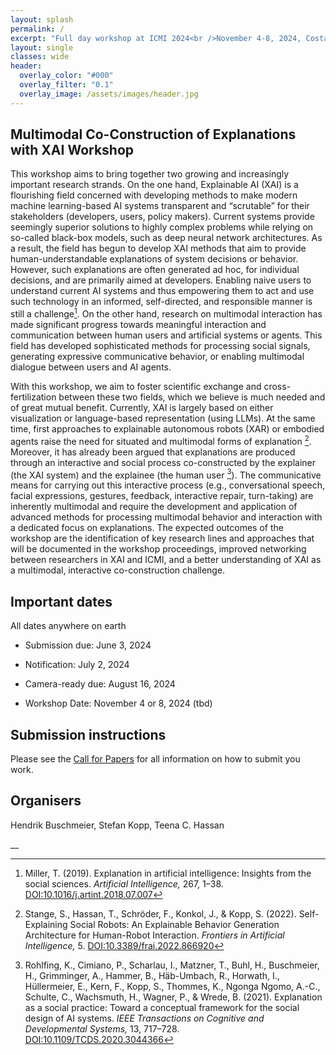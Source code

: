 ```yaml
---
layout: splash
permalink: /
excerpt: "Full day workshop at ICMI 2024<br />November 4-8, 2024, Costa Rica"
layout: single
classes: wide
header:
  overlay_color: "#000"
  overlay_filter: "0.1"
  overlay_image: /assets/images/header.jpg
---
```


## Multimodal Co-Construction of Explanations with XAI Workshop

This workshop aims to bring together two growing and increasingly important research strands. On the one hand, Explainable AI (XAI) is a flourishing field concerned with developing methods to make modern machine learning-based AI systems transparent and “scrutable” for their stakeholders (developers, users, policy makers). Current systems provide seemingly superior solutions to highly complex problems while relying on so-called black-box models, such as deep neural network architectures. As a result, the field has begun to develop XAI methods that aim to provide human-understandable explanations of system decisions or behavior. However, such explanations are often generated ad hoc, for individual decisions, and are primarily aimed at developers. Enabling naive users to understand current AI systems and thus empowering them to act and use such technology in an informed, self-directed, and responsible manner is still a challenge[^1]. On the other hand, research on multimodal interaction has made significant progress towards meaningful interaction and communication between human users and artificial systems or agents. This field has developed sophisticated methods for processing social signals, generating expressive communicative behavior, or enabling multimodal dialogue between users and AI agents.

With this workshop, we aim to foster scientific exchange and cross-fertilization between these two fields, which we believe is much needed and of great mutual benefit. Currently, XAI is largely based on either visualization or language-based representation (using LLMs). At the same time, first approaches to explainable autonomous robots (XAR) or embodied agents raise the need for situated and multimodal forms of explanation [^2]. Moreover, it has already been argued that explanations are produced through an interactive and social process co-constructed by the explainer (the XAI system) and the explainee (the human user [^3]). The communicative means for carrying out this interactive process (e.g., conversational speech, facial expressions, gestures, feedback, interactive repair, turn-taking) are inherently multimodal and require the development and application of advanced methods for processing multimodal behavior and interaction with a dedicated focus on explanations. The expected outcomes of the workshop are the identification of key research lines and approaches that will be documented in the workshop proceedings, improved networking between researchers in XAI and ICMI, and a better understanding of XAI as a multimodal, interactive co-construction challenge.


## Important dates

All dates anywhere on earth

* Submission due: June 3, 2024
* Notification: July 2, 2024
* Camera-ready due: August 16, 2024

* Workshop Date: November 4 or 8, 2024 (tbd)


## Submission instructions

Please see the [Call for Papers](https://dililab.github.io/multimodal-xai-2024/call-for-papers/) for all information on how to submit you work.


## Organisers

Hendrik Buschmeier, Stefan Kopp, Teena C. Hassan

__

[^1]: Miller, T. (2019). Explanation in artificial intelligence: Insights from the social sciences. _Artificial Intelligence,_ 267, 1–38. [DOI:10.1016/j.artint.2018.07.007](https://doi.org/10.1016/j.artint.2018.07.007)
[^2]: Stange, S., Hassan, T., Schröder, F., Konkol, J., & Kopp, S. (2022). Self-Explaining Social Robots: An Explainable Behavior Generation Architecture for Human-Robot Interaction. _Frontiers in Artificial Intelligence,_ 5. [DOI:10.3389/frai.2022.866920](https://doi.org/10.3389/frai.2022.866920)
[^3]: Rohlfing, K., Cimiano, P., Scharlau, I., Matzner, T., Buhl, H., Buschmeier, H., Grimminger, A., Hammer, B., Häb-Umbach, R., Horwath, I., Hüllermeier, E., Kern, F., Kopp, S., Thommes, K., Ngonga Ngomo, A.-C., Schulte, C., Wachsmuth, H., Wagner, P., & Wrede, B. (2021). Explanation as a social practice: Toward a conceptual framework for the social design of AI systems. _IEEE Transactions on Cognitive and Developmental Systems,_ 13, 717–728. [DOI:10.1109/TCDS.2020.3044366](https://doi.org/10.1109/TCDS.2020.3044366)

